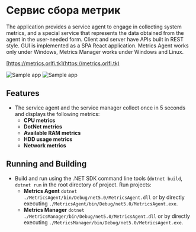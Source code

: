 # Сервис сбора метрик

The application provides a service agent to engage in collecting system metrics, and a special service that represents the data obtained from the agent in the user-needed form. Client and server have APIs built in REST style. GUI is implemented as a SPA React application. 
Metrics Agent works only under Windows, Metrics Manager works under Windows and Linux.

[https://metrics.orlfi.tk](https://metrics.orlfi.tk)

![Sample app](/gitscreenshots/Dashboard.png)
![Sample app](/screenshots/Agent_adding.png)

## Features
* The service agent and the service manager collect once in 5 seconds and displays the following metrics:
  * **CPU metrics**
  * **DotNet metrics**
  * **Available RAM metrics**
  * **HDD usage metrics**
  * **Network metrics**

## Running and Building

* Build and run using the .NET SDK command line tools (`dotnet build`, `dotnet run` in the root directory of project. Run projects:
  * **Metrics Agent** `dotnet ./MetricsAgent/bin/Debug/net5.0/MetricsAgent.dll` or by directly executing `./MetricsAgent/bin/Debug/net5.0/MetricsAgent.exe`.
  * **Metrics Manager** `dotnet ./MetricsManager/bin/Debug/net5.0/MetricsAgent.dll` or by directly executing `./MetricsManager/bin/Debug/net5.0/MetricsAgent.exe`.


